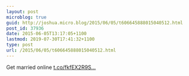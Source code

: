 ```yaml
---
layout: post
microblog: true
guid: http://joshua.micro.blog/2015/06/05/t606645888015040512.html
post_id: 37936
date: 2015-06-05T13:17:05+1100
lastmod: 2019-07-30T17:41:32+1100
type: post
url: /2015/06/05/t606645888015040512.html
---
```

Get married online [t.co/fkfEX2R9S...](http://t.co/fkfEX2R9Sd)
